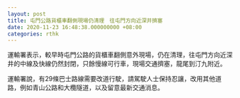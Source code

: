 ```yaml
---
layout: post
title: 屯門公路貨櫃車翻側現場仍清理　往屯門方向近深井擠塞
date: 2020-11-23 16:48:38.000000000 +08:00
categories: rthk
---
```


運輸署表示，較早時屯門公路的貨櫃車翻側意外現場，仍在清理，往屯門方向近深井的中線及快線仍然封閉，只餘慢線可行車，現場交通擠塞，龍尾到汀九附近。

運輸署說，有29條巴士路線需要改道行駛，請駕駛人士保持忍讓，改用其他道路，例如青山公路和大欖隧道，以及留意最新交通消息。
